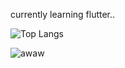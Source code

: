 currently learning flutter..

![Top Langs](https://github-readme-stats.vercel.app/api/top-langs/?username=CharalambosIoannou&theme=tokyonight)

![awaw](https://user-images.githubusercontent.com/104380625/185691722-1bfb84ec-64f9-4e05-8d55-c6d0a2aaa2b0.gif)

